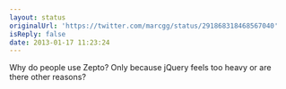 ```yaml
---
layout: status
originalUrl: 'https://twitter.com/marcgg/status/291868318468567040'
isReply: false
date: 2013-01-17 11:23:24
---
```


Why do people use Zepto? Only because jQuery feels too heavy or are there other reasons?
